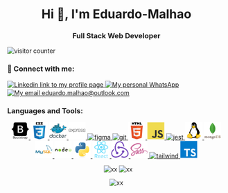 <h1 align="center">Hi 👋, I'm Eduardo-Malhao</h1>
<h3 align="center">Full Stack Web Developer</h3>

<p 
   align="left"
>
    <img
        src="https://komarev.com/ghpvc/?username=Eduardo-Malhao&label=Profile%20views&color=0e75b6&style=flat&theme=dracula"
        alt="visitor counter"
    />
</p>

<h3 align="left"> 📲 Connect with me:</h3>
<p 
    align="left"
>
    <a 
        href="https://linkedin.com/in/eduardo-malhao"
        target="_blank"
    >
            <img 
                align="center"
                src="https://img.shields.io/badge/LinkedIn-0077B5?style=for-the-badge&logo=linkedin&logoColor=white"
                alt="Linkedin link to my profile page"
            />
    </a>
    <a 
    href="https://wa.me/5512981733073"
    target="_blank"
    >
        <img
        align="center"
        src="https://img.shields.io/badge/WhatsApp-25D366?style=for-the-badge&logo=whatsapp&logoColor=white"
        alt="My personal WhatsApp" 
        />
    </a>
    <a 
    href="eduardo.malhao@outlook.com"
    target="_blank"
    >
        <img
        align="center"
        src="https://img.shields.io/badge/Microsoft_Outlook-0078D4?style=for-the-badge&logo=microsoft-outlook&logoColor=white"
        alt="My email eduardo.malhao@outlook.com" 
        />
    </a>
</p>

<h3 align="left">Languages and Tools:</h3>
<p
   align="center"
> 
    <a
    href="https://getbootstrap.com"
    target="_blank" rel="noreferrer"
    >
        <img
            src="https://raw.githubusercontent.com/devicons/devicon/master/icons/bootstrap/bootstrap-plain-wordmark.svg"
            alt="bootstrap"
            width="40"
            height="40"
        />
    </a>
    <a
        href="https://www.w3schools.com/css/"
        target="_blank" rel="noreferrer"
    >
        <img
            src="https://raw.githubusercontent.com/devicons/devicon/master/icons/css3/css3-original-wordmark.svg"
            alt="css3"
            width="40"
            height="40"
        />
    </a>
    <a
        href="https://www.docker.com/"
        target="_blank" rel="noreferrer"
    >
        <img
        src="https://raw.githubusercontent.com/devicons/devicon/master/icons/docker/docker-original-wordmark.svg"
        alt="docker"
        width="40"
        height="40"
        />
    </a>
    <a
        href="https://expressjs.com"
        target="_blank"
        rel="noreferrer"
    >
        <img
        src="https://raw.githubusercontent.com/devicons/devicon/master/icons/express/express-original-wordmark.svg"
        alt="express"
        width="40"
        height="40"
        />
    </a>
    <a
    href="https://www.figma.com/"
    target="_blank"
    rel="noreferrer"
    >
        <img
            src="https://www.vectorlogo.zone/logos/figma/figma-icon.svg"
            alt="figma"
            width="40"
            height="40"
        />
    </a>
    <a
        href="https://git-scm.com/"
        target="_blank"
        rel="noreferrer"
    >
        <img
            src="https://www.vectorlogo.zone/logos/git-scm/git-scm-icon.svg"
            alt="git"
            width="40"
            height="40"
        />
    </a>
    <a
        href="https://www.w3.org/html/"
        target="_blank"
        rel="noreferrer"
    >
        <img
            src="https://raw.githubusercontent.com/devicons/devicon/master/icons/html5/html5-original-wordmark.svg" 
            alt="html5"
            width="40"
            height="40"
        />
    </a>
    <a
        href="https://developer.mozilla.org/en-US/docs/Web/JavaScript"
        target="_blank"
        rel="noreferrer"
    >
        <img
            src="https://raw.githubusercontent.com/devicons/devicon/master/icons/javascript/javascript-original.svg"
            alt="javascript"
            width="40"
            height="40"
        />
    </a>
    <a
        href="https://jestjs.io"
        target="_blank"
        rel="noreferrer"
    >
        <img
            src="https://www.vectorlogo.zone/logos/jestjsio/jestjsio-icon.svg"
            alt="jest"
            width="40"
            height="40"
        />
    </a>
    <a
        href="https://www.linux.org/"
        target="_blank"
        rel="noreferrer"
    >
        <img
            src="https://raw.githubusercontent.com/devicons/devicon/master/icons/linux/linux-original.svg"
            alt="linux"
            width="40"
            height="40"
        />
    </a>
    <a
        href="https://www.mongodb.com/"
        target="_blank"
        rel="noreferrer"
    > <img
        src="https://raw.githubusercontent.com/devicons/devicon/master/icons/mongodb/mongodb-original-wordmark.svg"
        alt="mongodb"
        width="40"
        height="40"
        />
    </a>
    <a
        href="https://www.mysql.com/"
        target="_blank"
        rel="noreferrer"
    >
        <img
        src="https://raw.githubusercontent.com/devicons/devicon/master/icons/mysql/mysql-original-wordmark.svg"
        alt="mysql"
        width="40"
        height="40"
        />
    </a>
    <a
        href="https://nodejs.org"
        target="_blank"
        rel="noreferrer"
    >
        <img
            src="https://raw.githubusercontent.com/devicons/devicon/master/icons/nodejs/nodejs-original-wordmark.svg"
            alt="nodejs"
            width="40"
            height="40"
        />
    </a>
    <a
        href="https://www.python.org"
        target="_blank"
        rel="noreferrer"
    >
        <img
            src="https://raw.githubusercontent.com/devicons/devicon/master/icons/python/python-original.svg"
            alt="python"
            width="40"
            height="40"
        />
    </a>
    <a
        href="https://reactjs.org/"
        target="_blank"
        rel="noreferrer"
    >
        <img
            src="https://raw.githubusercontent.com/devicons/devicon/master/icons/react/react-original-wordmark.svg"
            alt="react"
            width="40"
            height="40"
        />
    </a>
    <a
        href="https://redux.js.org"
        target="_blank"
        rel="noreferrer"
    >
        <img
            src="https://raw.githubusercontent.com/devicons/devicon/master/icons/redux/redux-original.svg"
            alt="redux"
            width="40"
            height="40"
        />
    </a>
    <a
        href="https://sass-lang.com"
        target="_blank"
        rel="noreferrer"
    >
        <img
            src="https://raw.githubusercontent.com/devicons/devicon/master/icons/sass/sass-original.svg"
            alt="sass"
            width="40"
            height="40"
        />
    </a>
    <a
        href="https://tailwindcss.com/"
        target="_blank"
        rel="noreferrer"
    >
        <img
            src="https://www.vectorlogo.zone/logos/tailwindcss/tailwindcss-icon.svg"
            alt="tailwind"
            width="40"
            height="40"
        />
    </a>
    <a
        href="https://www.typescriptlang.org/"
        target="_blank"
        rel="noreferrer"
    >
        <img
            src="https://raw.githubusercontent.com/devicons/devicon/master/icons/typescript/typescript-original.svg"
            alt="typescript"
            width="40"
            height="40"
        />
    </a>
</p>
<p 
    align="center"
>
    &nbsp;
    <img
        src="https://github-readme-stats.vercel.app/api?username=Eduardo-Malhao&show_icons=true&locale=en&theme=dracula"
        alt="xx"
        width="395em"
    />
    <img
    src="https://github-readme-stats.vercel.app/api/top-langs?username=Eduardo-Malhao&show_icons=true&locale=en&layout=compact&theme=dracula"
    alt="xx"
    width="350em"
    />
</p>
<p
   align="center"
>
    <img
        src="https://github-profile-summary-cards.vercel.app/api/cards/profile-details?username=Eduardo-Malhao&theme=dracula"
        alt="xx"
        width="75%"
    />
</p>

